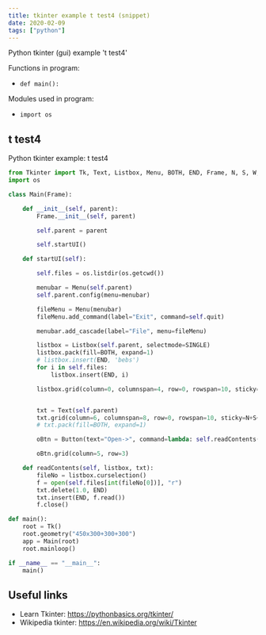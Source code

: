 ```yaml
---
title: tkinter example t test4 (snippet)
date: 2020-02-09
tags: ["python"]
---
```

Python tkinter (gui) example 't test4'

Functions in program: 
* `def main():`

Modules used in program: 
* `import os`

## t test4

Python tkinter example: t test4

```python
from Tkinter import Tk, Text, Listbox, Menu, BOTH, END, Frame, N, S, W, E, SINGLE, Button
import os

class Main(Frame):

    def __init__(self, parent):
        Frame.__init__(self, parent)

        self.parent = parent

        self.startUI()

    def startUI(self):

        self.files = os.listdir(os.getcwd())

        menubar = Menu(self.parent)
        self.parent.config(menu=menubar)

        fileMenu = Menu(menubar)
        fileMenu.add_command(label="Exit", command=self.quit)

        menubar.add_cascade(label="File", menu=fileMenu)

        listbox = Listbox(self.parent, selectmode=SINGLE)
        listbox.pack(fill=BOTH, expand=1)
        # listbox.insert(END, 'bebs')
        for i in self.files:
            listbox.insert(END, i)

        listbox.grid(column=0, columnspan=4, row=0, rowspan=10, sticky=N+S+E+W)


        txt = Text(self.parent)
        txt.grid(column=6, columnspan=8, row=0, rowspan=10, sticky=N+S+E+W)
        # txt.pack(fill=BOTH, expand=1)

        oBtn = Button(text="Open->", command=lambda: self.readContents(listbox, txt))

        oBtn.grid(column=5, row=3)

    def readContents(self, listbox, txt):
        fileNo = listbox.curselection()
        f = open(self.files[int(fileNo[0])], "r")
        txt.delete(1.0, END)
        txt.insert(END, f.read())
        f.close()

def main():
    root = Tk()
    root.geometry("450x300+300+300")
    app = Main(root)
    root.mainloop()

if __name__ == "__main__":
    main()


```

## Useful links

- Learn Tkinter: https://pythonbasics.org/tkinter/
- Wikipedia tkinter: https://en.wikipedia.org/wiki/Tkinter
